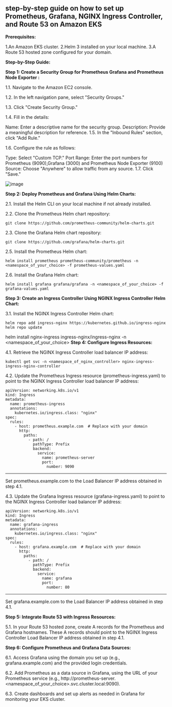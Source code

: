 ## step-by-step guide on how to set up Prometheus, Grafana, NGINX Ingress Controller, and Route 53 on Amazon EKS

**Prerequisites:**

1.An Amazon EKS cluster.
2.Helm 3 installed on your local machine.
3.A Route 53 hosted zone configured for your domain.

**Step-by-Step Guide:**

**Step 1: Create a Security Group for Prometheus Grafana and Prometheus Node Exporter :**

1.1. Navigate to the Amazon EC2 console.

1.2. In the left navigation pane, select "Security Groups."

1.3. Click "Create Security Group."

1.4. Fill in the details:

Name: Enter a descriptive name for the security group.
Description: Provide a meaningful description for reference.
1.5. In the "Inbound Rules" section, click "Add Rule."

1.6. Configure the rule as follows:

Type: Select "Custom TCP."
Port Range: Enter the port numbers for Prometheus (9090),Grafana (3000) and Prometheus Node Exporter (9100)
Source: Choose "Anywhere" to allow traffic from any source.
1.7. Click "Save."

![image](https://github.com/vijaybiradar/DevOps-AWS-Interview-QA/assets/38376802/afef79d5-69d9-49ce-b719-92deeec86072)


**Step 2: Deploy Prometheus and Grafana Using Helm Charts:**

2.1. Install the Helm CLI on your local machine if not already installed.

2.2. Clone the Prometheus Helm chart repository:
```
git clone https://github.com/prometheus-community/helm-charts.git
```
2.3. Clone the Grafana Helm chart repository:

```
git clone https://github.com/grafana/helm-charts.git
```
2.5. Install the Prometheus Helm chart:

```
helm install prometheus prometheus-community/prometheus -n <namespace_of_your_choice> -f prometheus-values.yaml
```
2.6. Install the Grafana Helm chart:

```
helm install grafana grafana/grafana -n <namespace_of_your_choice> -f grafana-values.yaml
```
**Step 3: Create an Ingress Controller Using NGINX Ingress Controller Helm Chart:**

3.1. Install the NGINX Ingress Controller Helm chart:

```
helm repo add ingress-nginx https://kubernetes.github.io/ingress-nginx
helm repo update
```

helm install nginx-ingress ingress-nginx/ingress-nginx -n <namespace_of_your_choice>
**Step 4: Configure Ingress Resources:**

4.1. Retrieve the NGINX Ingress Controller load balancer IP address:

```
kubectl get svc -n <namespace_of_nginx_controller> nginx-ingress-ingress-nginx-controller
```
4.2. Update the Prometheus Ingress resource (prometheus-ingress.yaml) to point to the NGINX Ingress Controller load balancer IP address:

```
apiVersion: networking.k8s.io/v1
kind: Ingress
metadata:
  name: prometheus-ingress
  annotations:
    kubernetes.io/ingress.class: "nginx"
spec:
  rules:
    - host: prometheus.example.com  # Replace with your domain
      http:
        paths:
          - path: /
            pathType: Prefix
            backend:
              service:
                name: prometheus-server
                port:
                  number: 9090
```
---
Set prometheus.example.com to the Load Balancer IP address obtained in step 4.1.

4.3. Update the Grafana Ingress resource (grafana-ingress.yaml) to point to the NGINX Ingress Controller load balancer IP address:

```
apiVersion: networking.k8s.io/v1
kind: Ingress
metadata:
  name: grafana-ingress
  annotations:
    kubernetes.io/ingress.class: "nginx"
spec:
  rules:
    - host: grafana.example.com  # Replace with your domain
      http:
        paths:
          - path: /
            pathType: Prefix
            backend:
              service:
                name: grafana
                port:
                  number: 80
```
---
Set grafana.example.com to the Load Balancer IP address obtained in step 4.1.

**Step 5: Integrate Route 53 with Ingress Resources:**

5.1. In your Route 53 hosted zone, create A records for the Prometheus and Grafana hostnames. These A records should point to the NGINX Ingress Controller Load Balancer IP address obtained in step 4.1.

**Step 6: Configure Prometheus and Grafana Data Sources:**

6.1. Access Grafana using the domain you set up (e.g., grafana.example.com) and the provided login credentials.

6.2. Add Prometheus as a data source in Grafana, using the URL of your Prometheus service (e.g., http://prometheus-server.<namespace_of_your_choice>.svc.cluster.local:9090).

6.3. Create dashboards and set up alerts as needed in Grafana for monitoring your EKS cluster.
